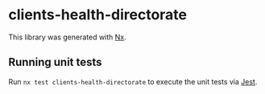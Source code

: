# clients-health-directorate

This library was generated with [Nx](https://nx.dev).

## Running unit tests

Run `nx test clients-health-directorate` to execute the unit tests via [Jest](https://jestjs.io).

